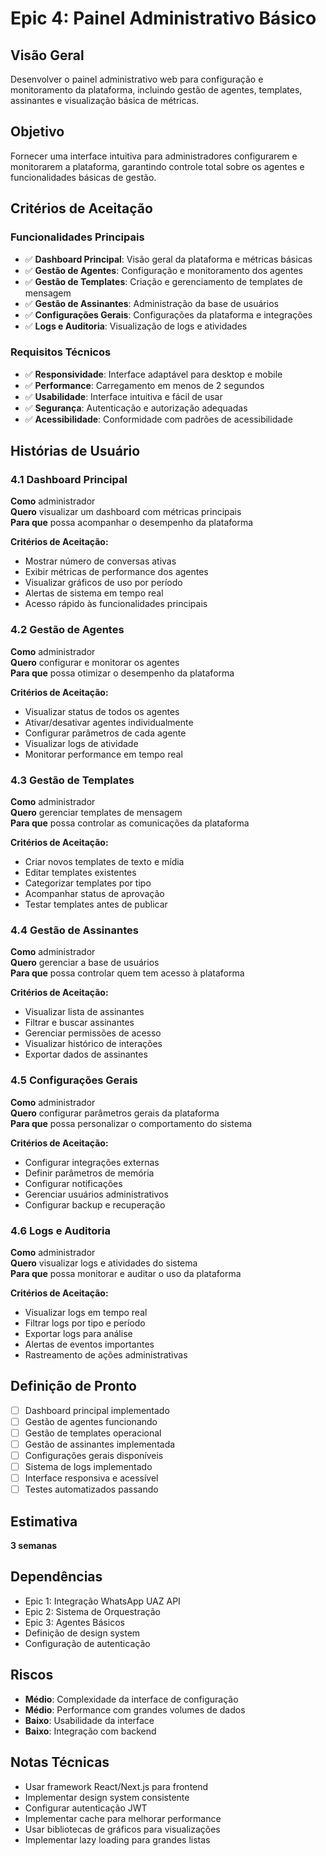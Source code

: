# Epic 4: Painel Administrativo Básico

## Visão Geral

Desenvolver o painel administrativo web para configuração e monitoramento da plataforma, incluindo gestão de agentes, templates, assinantes e visualização básica de métricas.

## Objetivo

Fornecer uma interface intuitiva para administradores configurarem e monitorarem a plataforma, garantindo controle total sobre os agentes e funcionalidades básicas de gestão.

## Critérios de Aceitação

### Funcionalidades Principais
- ✅ **Dashboard Principal**: Visão geral da plataforma e métricas básicas
- ✅ **Gestão de Agentes**: Configuração e monitoramento dos agentes
- ✅ **Gestão de Templates**: Criação e gerenciamento de templates de mensagem
- ✅ **Gestão de Assinantes**: Administração da base de usuários
- ✅ **Configurações Gerais**: Configurações da plataforma e integrações
- ✅ **Logs e Auditoria**: Visualização de logs e atividades

### Requisitos Técnicos
- ✅ **Responsividade**: Interface adaptável para desktop e mobile
- ✅ **Performance**: Carregamento em menos de 2 segundos
- ✅ **Usabilidade**: Interface intuitiva e fácil de usar
- ✅ **Segurança**: Autenticação e autorização adequadas
- ✅ **Acessibilidade**: Conformidade com padrões de acessibilidade

## Histórias de Usuário

### 4.1 Dashboard Principal
**Como** administrador  
**Quero** visualizar um dashboard com métricas principais  
**Para que** possa acompanhar o desempenho da plataforma

**Critérios de Aceitação:**
- Mostrar número de conversas ativas
- Exibir métricas de performance dos agentes
- Visualizar gráficos de uso por período
- Alertas de sistema em tempo real
- Acesso rápido às funcionalidades principais

### 4.2 Gestão de Agentes
**Como** administrador  
**Quero** configurar e monitorar os agentes  
**Para que** possa otimizar o desempenho da plataforma

**Critérios de Aceitação:**
- Visualizar status de todos os agentes
- Ativar/desativar agentes individualmente
- Configurar parâmetros de cada agente
- Visualizar logs de atividade
- Monitorar performance em tempo real

### 4.3 Gestão de Templates
**Como** administrador  
**Quero** gerenciar templates de mensagem  
**Para que** possa controlar as comunicações da plataforma

**Critérios de Aceitação:**
- Criar novos templates de texto e mídia
- Editar templates existentes
- Categorizar templates por tipo
- Acompanhar status de aprovação
- Testar templates antes de publicar

### 4.4 Gestão de Assinantes
**Como** administrador  
**Quero** gerenciar a base de usuários  
**Para que** possa controlar quem tem acesso à plataforma

**Critérios de Aceitação:**
- Visualizar lista de assinantes
- Filtrar e buscar assinantes
- Gerenciar permissões de acesso
- Visualizar histórico de interações
- Exportar dados de assinantes

### 4.5 Configurações Gerais
**Como** administrador  
**Quero** configurar parâmetros gerais da plataforma  
**Para que** possa personalizar o comportamento do sistema

**Critérios de Aceitação:**
- Configurar integrações externas
- Definir parâmetros de memória
- Configurar notificações
- Gerenciar usuários administrativos
- Configurar backup e recuperação

### 4.6 Logs e Auditoria
**Como** administrador  
**Quero** visualizar logs e atividades do sistema  
**Para que** possa monitorar e auditar o uso da plataforma

**Critérios de Aceitação:**
- Visualizar logs em tempo real
- Filtrar logs por tipo e período
- Exportar logs para análise
- Alertas de eventos importantes
- Rastreamento de ações administrativas

## Definição de Pronto

- [ ] Dashboard principal implementado
- [ ] Gestão de agentes funcionando
- [ ] Gestão de templates operacional
- [ ] Gestão de assinantes implementada
- [ ] Configurações gerais disponíveis
- [ ] Sistema de logs implementado
- [ ] Interface responsiva e acessível
- [ ] Testes automatizados passando

## Estimativa

**3 semanas**

## Dependências

- Epic 1: Integração WhatsApp UAZ API
- Epic 2: Sistema de Orquestração
- Epic 3: Agentes Básicos
- Definição de design system
- Configuração de autenticação

## Riscos

- **Médio**: Complexidade da interface de configuração
- **Médio**: Performance com grandes volumes de dados
- **Baixo**: Usabilidade da interface
- **Baixo**: Integração com backend

## Notas Técnicas

- Usar framework React/Next.js para frontend
- Implementar design system consistente
- Configurar autenticação JWT
- Implementar cache para melhorar performance
- Usar bibliotecas de gráficos para visualizações
- Implementar lazy loading para grandes listas


